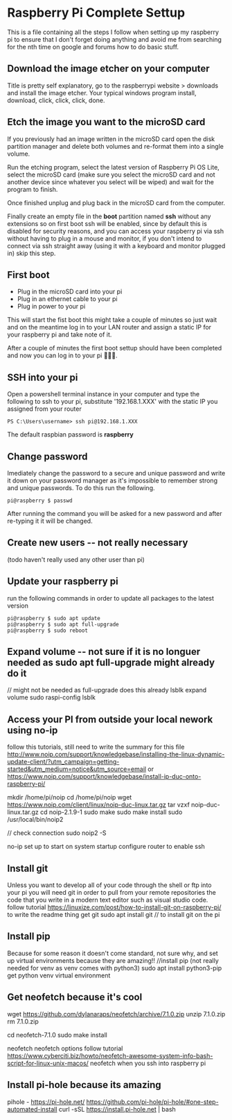 # Raspberry Pi Complete Settup

This is a file containing all the steps I follow when setting up my raspberry pi to ensure that I don't forget doing anything and avoid me from searching for the nth time on google and forums how to do basic stuff.

## Download the image etcher on your computer

Title is pretty self explanatory, go to the raspberrypi website > downloads and install the image etcher. Your typical windows program install, download, click, click, click, done.

## Etch the image you want to the microSD card

If you previously had an image written in the microSD card open the disk partition manager and delete both volumes and re-format them into a single volume. 

Run the etching program, select the latest version of Raspberry Pi OS Lite, select the microSD card (make sure you select the microSD card and not another device since whatever you select will be wiped) and wait for the program to finish.

Once finished unplug and plug back in the microSD card from the computer.

Finally create an empty file in the **boot** partition named **ssh** without any extensions so on first boot ssh will be enabled, since by default this is disabled for security reasons, and you can access your raspberry pi via ssh without having to plug in a mouse and monitor, if you don't intend to connect via ssh straight away (using it with a keyboard and monitor plugged in) skip this step.

## First boot

- Plug in the microSD card into your pi
- Plug in an ethernet cable to your pi
- Plug in power to your pi

This will start the fist boot this might take a couple of minutes so just wait and on the meantime log in to your LAN router and assign a static IP for your raspberry pi and take note of it.

After a couple of minutes the first boot settup should have been completed and now you can log in to your pi 🎉🎉🎉.

## SSH into your pi

Open a powershell terminal instance in your computer and type the following to ssh to your pi, substitute '192.168.1.XXX' with the static IP you assigned from your router

```console
PS C:\Users\username> ssh pi@192.168.1.XXX
```

The default raspbian password is **raspberry**

## Change password

Imediately change the password to a secure and unique password and write it down on your password manager as it's impossible to remember strong and unique passwords. To do this run the following.

```console
pi@raspberry $ passwd
```

After running the command you will be asked for a new password and after re-typing it it will be changed.

## Create new users -- not really necessary

(todo haven't really used any other user than pi)

## Update your raspberry pi

run the following commands in order to update all packages to the latest version

```console
pi@raspberry $ sudo apt update
pi@raspberry $ sudo apt full-upgrade
pi@raspberry $ sudo reboot
```

## Expand volume -- not sure if it is no longuer needed as sudo apt full-upgrade might already do it

// might not be needed as full-upgrade does this already
lsblk
expand volume
sudo raspi-config
lsblk

## Access your PI from outside your local nework using no-ip

follow this tutorials, still need to write the summary for this file
http://www.noip.com/support/knowledgebase/installing-the-linux-dynamic-update-client/?utm_campaign=getting-started&utm_medium=notice&utm_source=email
or 
https://www.noip.com/support/knowledgebase/install-ip-duc-onto-raspberry-pi/

mkdir /home/pi/noip
cd /home/pi/noip
wget https://www.noip.com/client/linux/noip-duc-linux.tar.gz
tar vzxf noip-duc-linux.tar.gz
cd noip-2.1.9-1
sudo make
sudo make install
sudo /usr/local/bin/noip2

// check connection
sudo noip2 ­-S

no-ip set up to start on system startup
configure router to enable ssh

## Install git
Unless you want to develop all of your code through the shell or ftp into your pi you will need git in order to pull from your remote repositories the code that you write in a modern text editor such as visual studio code.
follow tutorial https://linuxize.com/post/how-to-install-git-on-raspberry-pi/ to write the readme thing
get git
sudo apt install git // to install git on the pi

## Install pip
Because for some reason it doesn't come standard, not sure why, and set up virtual environments because they are amazing!!
//install pip (not really needed for venv as venv comes with python3)
sudo apt install python3-pip
get python venv virtual environment

## Get neofetch because it's cool 
wget https://github.com/dylanaraps/neofetch/archive/7.1.0.zip
unzip 7.1.0.zip
rm 7.1.0.zip

cd neofetch-7.1.0
sudo make install

neofetch
neofetch options
follow tutorial https://www.cyberciti.biz/howto/neofetch-awesome-system-info-bash-script-for-linux-unix-macos/
neofetch when you ssh into raspberry pi


## Install pi-hole because its amazing
pihole - https://pi-hole.net/
https://github.com/pi-hole/pi-hole/#one-step-automated-install
curl -sSL https://install.pi-hole.net | bash